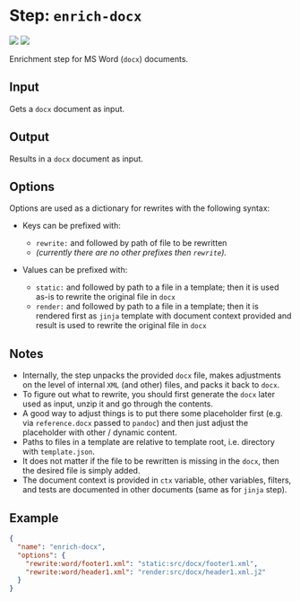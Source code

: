 # Step: `enrich-docx`

![](https://img.shields.io/badge/status-stable-green)
![](https://img.shields.io/badge/metamodel%20version-%E2%89%A5%2011-blue)

Enrichment step for MS Word (`docx`) documents.

## Input

Gets a `docx` document as input.

## Output

Results in a `docx` document as input.

## Options

Options are used as a dictionary for rewrites with the following syntax:

* Keys can be prefixed with:
  * `rewrite:` and followed by path of file to be rewritten
  * *(currently there are no other prefixes then `rewrite`).*

* Values can be prefixed with:
  * `static:` and followed by path to a file in a template; then it is used as-is to rewrite the original file in `docx`
  * `render:` and followed by path to a file in a template; then it is rendered first as `jinja` template with document context provided and result is used to rewrite the original file in `docx`

## Notes

* Internally, the step unpacks the provided `docx` file, makes adjustments on the level of internal `XML` (and other) files, and packs it back to `docx`.
* To figure out what to rewrite, you should first generate the `docx` later used as input, unzip it and go through the contents.
* A good way to adjust things is to put there some placeholder first (e.g. via `reference.docx` passed to `pandoc`) and then just adjust the placeholder with other / dynamic content.
* Paths to files in a template are relative to template root, i.e. directory with `template.json`.
* It does not matter if the file to be rewritten is missing in the `docx`, then the desired file is simply added.
* The document context is provided in `ctx` variable, other variables, filters, and tests are documented in other documents (same as for `jinja` step).

## Example

```json
{
  "name": "enrich-docx",
  "options": {
    "rewrite:word/footer1.xml": "static:src/docx/footer1.xml",
    "rewrite:word/header1.xml": "render:src/docx/header1.xml.j2"
  }
}
```
